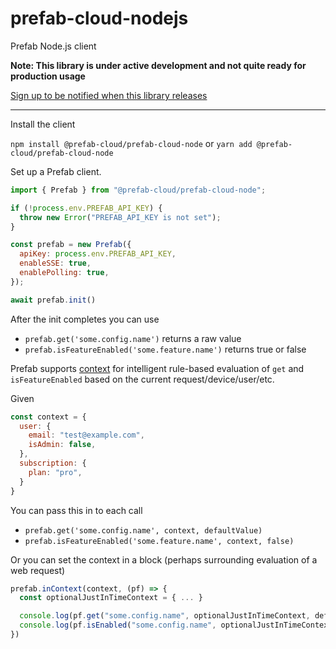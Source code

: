# prefab-cloud-nodejs

Prefab Node.js client

**Note: This library is under active development and not quite ready for production usage**

[Sign up to be notified when this library releases](https://share.hsforms.com/1BKgbsgReSl2bP351bfdJDg9z48)

---

Install the client

`npm install @prefab-cloud/prefab-cloud-node` or `yarn add @prefab-cloud/prefab-cloud-node`

Set up a Prefab client.

```js
import { Prefab } from "@prefab-cloud/prefab-cloud-node";

if (!process.env.PREFAB_API_KEY) {
  throw new Error("PREFAB_API_KEY is not set");
}

const prefab = new Prefab({
  apiKey: process.env.PREFAB_API_KEY,
  enableSSE: true,
  enablePolling: true,
});

await prefab.init()
```

After the init completes you can use

- `prefab.get('some.config.name')` returns a raw value
- `prefab.isFeatureEnabled('some.feature.name')` returns true or false

Prefab supports [context](https://docs.prefab.cloud/docs/explanations/context) for intelligent rule-based evaluation of `get` and `isFeatureEnabled` based on the current request/device/user/etc.

Given

```js
const context = {
  user: {
    email: "test@example.com",
    isAdmin: false,
  },
  subscription: {
    plan: "pro",
  }
}
```

You can pass this in to each call

- `prefab.get('some.config.name', context, defaultValue)`
- `prefab.isFeatureEnabled('some.feature.name', context, false)`

Or you can set the context in a block (perhaps surrounding evaluation of a web request)

```js
prefab.inContext(context, (pf) => {
  const optionalJustInTimeContext = { ... }

  console.log(pf.get("some.config.name", optionalJustInTimeContext, defaultValue))
  console.log(pf.isEnabled("some.config.name", optionalJustInTimeContext, false))
})
```
